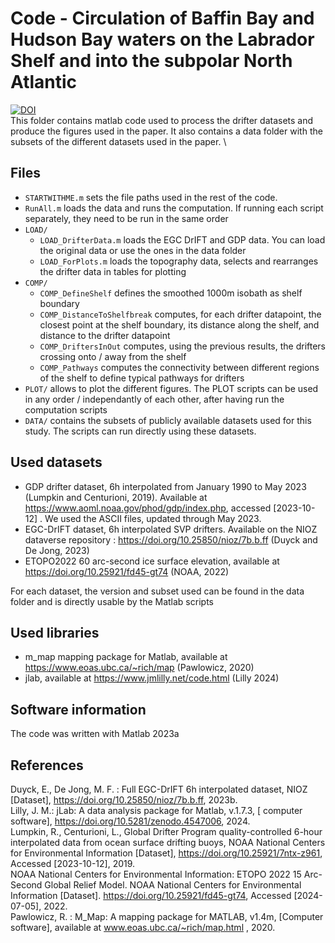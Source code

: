 # Code - Circulation of Baffin Bay and Hudson Bay waters on the Labrador Shelf and into the subpolar North Atlantic
[![DOI](https://zenodo.org/badge/DOI/10.5281/zenodo.13255612.svg)](https://doi.org/10.5281/zenodo.13255612) \
This folder contains matlab code used to process the drifter datasets and produce the figures used in the paper. It also contains a data folder with the subsets of the different datasets used in the paper. \

## Files
- `STARTWITHME.m` sets the file paths used in the rest of the code.
- `RunAll.m` loads the data and runs the computation. If running each script separately, they need to be run in the same order
- `LOAD/`
    - `LOAD_DrifterData.m` loads the EGC DrIFT and GDP data. You can load the original data or use the ones in the data folder
    - `LOAD_ForPlots.m` loads the topography data, selects and rearranges the drifter data in tables for plotting
- `COMP/`
    - `COMP_DefineShelf` defines the smoothed 1000m isobath as shelf boundary
    - `COMP_DistanceToShelfbreak` computes, for each drifter datapoint, the closest point at the shelf boundary, its distance along the shelf, and distance to the drifter datapoint
    - `COMP_DriftersInOut` computes, using the previous results, the drifters crossing onto / away from the shelf
    - `COMP_Pathways` computes the connectivity between different regions of the shelf to define typical pathways for drifters
 - `PLOT/` allows to plot the different figures. The PLOT scripts can be used in any order / independantly of each other, after having run the computation scripts
 - `DATA/` contains the subsets of publicly available datasets used for this study. The scripts can run directly using these datasets.

## Used datasets
- GDP drifter dataset, 6h interpolated from January 1990 to May 2023 (Lumpkin and Centurioni, 2019). Available at https://www.aoml.noaa.gov/phod/gdp/index.php, accessed [2023-10-12] . We used the ASCII files, updated through May 2023. 
- EGC-DrIFT dataset, 6h interpolated SVP drifters. Available on the NIOZ dataverse repository : https://doi.org/10.25850/nioz/7b.b.ff (Duyck and De Jong, 2023)
- ETOPO2022 60 arc-second ice surface elevation, available at https://doi.org/10.25921/fd45-gt74 (NOAA, 2022)

For each dataset, the version and subset used can be found in the data folder and is directly usable by the Matlab scripts

## Used libraries
- m_map mapping package for Matlab, available at https://www.eoas.ubc.ca/~rich/map (Pawlowicz, 2020)
- jlab, available at https://www.jmlilly.net/code.html (Lilly 2024)

## Software information
The code was written with Matlab 2023a

## References

Duyck, E., De Jong, M. F. : Full EGC-DrIFT 6h interpolated dataset, NIOZ [Dataset], https://doi.org/10.25850/nioz/7b.b.ff, 2023b. \
Lilly, J. M.: jLab: A data analysis package for Matlab, v.1.7.3, [ computer software], https://doi.org/10.5281/zenodo.4547006, 2024. \
Lumpkin, R., Centurioni, L., Global Drifter Program quality-controlled 6-hour interpolated data from ocean surface drifting buoys, NOAA National Centers for Environmental Information [Dataset], https://doi.org/10.25921/7ntx-z961, Accessed [2023-10-12], 2019. \
NOAA National Centers for Environmental Information: ETOPO 2022 15 Arc-Second Global Relief Model. NOAA National Centers for Environmental Information [Dataset]. https://doi.org/10.25921/fd45-gt74, Accessed [2024-07-05], 2022. \
Pawlowicz, R. : M_Map: A mapping package for MATLAB, v1.4m, [Computer software], available at www.eoas.ubc.ca/~rich/map.html , 2020. 
